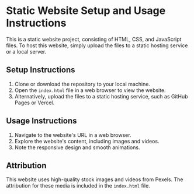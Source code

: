 # Static Website Setup and Usage Instructions

This is a static website project, consisting of HTML, CSS, and JavaScript files. To host this website, simply upload the files to a static hosting service or a local server.

## Setup Instructions

1. Clone or download the repository to your local machine.
2. Open the `index.html` file in a web browser to view the website.
3. Alternatively, upload the files to a static hosting service, such as GitHub Pages or Vercel.

## Usage Instructions

1. Navigate to the website's URL in a web browser.
2. Explore the website's content, including images and videos.
3. Note the responsive design and smooth animations.

## Attribution

This website uses high-quality stock images and videos from Pexels. The attribution for these media is included in the `index.html` file.